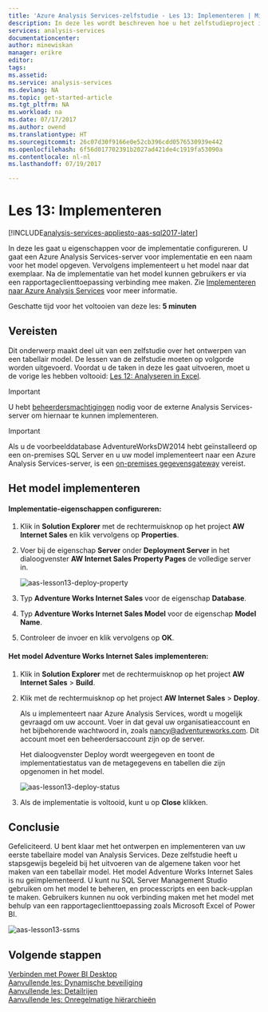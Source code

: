 ```yaml
---
title: 'Azure Analysis Services-zelfstudie - Les 13: Implementeren | Microsoft Docs'
description: In deze les wordt beschreven hoe u het zelfstudieproject implementeert in Azure Analysis Services.
services: analysis-services
documentationcenter: 
author: minewiskan
manager: erikre
editor: 
tags: 
ms.assetid: 
ms.service: analysis-services
ms.devlang: NA
ms.topic: get-started-article
ms.tgt_pltfrm: NA
ms.workload: na
ms.date: 07/17/2017
ms.author: owend
ms.translationtype: HT
ms.sourcegitcommit: 26c07d30f9166e0e52cb396cdd0576530939e442
ms.openlocfilehash: 6f56d017702391b2027ad421de4c1919fa53090a
ms.contentlocale: nl-nl
ms.lasthandoff: 07/19/2017

---
```

# <a name="lesson-13-deploy"></a>Les 13: Implementeren

[!INCLUDE[analysis-services-appliesto-aas-sql2017-later](../../../includes/analysis-services-appliesto-aas-sql2017-later.md)]

In deze les gaat u eigenschappen voor de implementatie configureren. U gaat een Azure Analysis Services-server voor implementatie en een naam voor het model opgeven. Vervolgens implementeert u het model naar dat exemplaar. Na de implementatie van het model kunnen gebruikers er via een rapportageclienttoepassing verbinding mee maken. Zie [Implementeren naar Azure Analysis Services](https://docs.microsoft.com/azure/analysis-services/analysis-services-deploy) voor meer informatie.  
  
Geschatte tijd voor het voltooien van deze les: **5 minuten**  
  
## <a name="prerequisites"></a>Vereisten  
Dit onderwerp maakt deel uit van een zelfstudie over het ontwerpen van een tabellair model. De lessen van de zelfstudie moeten op volgorde worden uitgevoerd. Voordat u de taken in deze les gaat uitvoeren, moet u de vorige les hebben voltooid: [Les 12: Analyseren in Excel](../tutorials/aas-lesson-12-analyze-in-excel.md).  

> [!IMPORTANT]  
> U hebt [beheerdersmachtigingen](../analysis-services-server-admins.md) nodig voor de externe Analysis Services-server om hiernaar te kunnen implementeren.  

> [!IMPORTANT]  
> Als u de voorbeelddatabase AdventureWorksDW2014 hebt geïnstalleerd op een on-premises SQL Server en u uw model implementeert naar een Azure Analysis Services-server, is een [on-premises gegevensgateway](../analysis-services-gateway.md) vereist.
  
## <a name="deploy-the-model"></a>Het model implementeren  
  
#### <a name="to-configure-deployment-properties"></a>Implementatie-eigenschappen configureren:  

  
1.  Klik in **Solution Explorer** met de rechtermuisknop op het project **AW Internet Sales** en klik vervolgens op **Properties**.  
  
2.  Voer bij de eigenschap **Server** onder **Deployment Server** in het dialoogvenster **AW Internet Sales Property Pages** de volledige server in.  

    ![aas-lesson13-deploy-property](../tutorials/media/aas-lesson13-deploy-property.png)
  
3.  Typ **Adventure Works Internet Sales** voor de eigenschap **Database**.  
  
4.  Typ **Adventure Works Internet Sales Model** voor de eigenschap **Model Name**.  
  
5.  Controleer de invoer en klik vervolgens op **OK**.  
  
#### <a name="to-deploy-the-adventure-works-internet-sales"></a>Het model Adventure Works Internet Sales implementeren:
  
1.  Klik in **Solution Explorer** met de rechtermuisknop op het project **AW Internet Sales** > **Build**.  

2.  Klik met de rechtermuisknop op het project **AW Internet Sales** > **Deploy**.

    Als u implementeert naar Azure Analysis Services, wordt u mogelijk gevraagd om uw account. Voer in dat geval uw organisatieaccount en het bijbehorende wachtwoord in, zoals nancy@adventureworks.com. Dit account moet een beheerdersaccount zijn op de server.
  
    Het dialoogvenster Deploy wordt weergegeven en toont de implementatiestatus van de metagegevens en tabellen die zijn opgenomen in het model.  
    
    ![aas-lesson13-deploy-status](../tutorials/media/aas-lesson13-deploy-status.png)
  
3. Als de implementatie is voltooid, kunt u op **Close** klikken.  
  
## <a name="conclusion"></a>Conclusie  
Gefeliciteerd. U bent klaar met het ontwerpen en implementeren van uw eerste tabellaire model van Analysis Services. Deze zelfstudie heeft u stapsgewijs begeleid bij het uitvoeren van de algemene taken voor het maken van een tabellair model. Het model Adventure Works Internet Sales is nu geïmplementeerd. U kunt nu SQL Server Management Studio gebruiken om het model te beheren, en processcripts en een back-upplan te maken. Gebruikers kunnen nu ook verbinding maken met het model met behulp van een rapportageclienttoepassing zoals Microsoft Excel of Power BI.  

![aas-lesson13-ssms](../tutorials/media/aas-lesson13-ssms.png)
  
  
  
## <a name="whats-next"></a>Volgende stappen
[Verbinden met Power BI Desktop](../analysis-services-connect-pbi.md)   
[Aanvullende les: Dynamische beveiliging](../tutorials/aas-supplemental-lesson-dynamic-security.md)   
[Aanvullende les: Detailrijen](../tutorials/aas-supplemental-lesson-detail-rows.md)   
[Aanvullende les: Onregelmatige hiërarchieën](../tutorials/aas-supplemental-lesson-ragged-hierarchies.md)   

